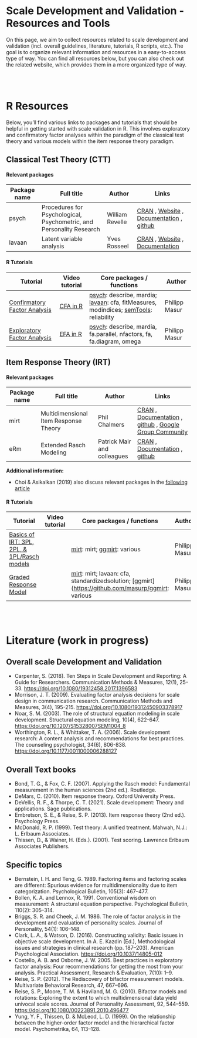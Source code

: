 Scale Development and Validation - Resources and Tools
================

On this page, we aim to collect resources related to scale development
and validation (incl. overall guidelines, literature, tutorials, R
scripts, etc.). The goal is to organize relevant information and
resources in a easy-to-access type of way. You can find all resources
below, but you can also check out the related website, which provides
them in a more organized type of way.

<br><br>

# R Resources

Below, you’ll find various links to packages and tutorials that should
be helpful in getting started with scale validation in R. This involves
exploratory and confirmatory factor analyses within the paradigm of the
classical test theory and various models within the item response theory
paradigm.

## Classical Test Theory (CTT)

#### Relevant packages

| Package name | Full title                                                           | Author          | Links                                                                                                                                                                                                                                       |
|--------------|----------------------------------------------------------------------|-----------------|---------------------------------------------------------------------------------------------------------------------------------------------------------------------------------------------------------------------------------------------|
| psych        | Procedures for Psychological, Psychometric, and Personality Research | William Revelle | [CRAN](https://cran.r-project.org/web/packages/psych/index.html) , [Website](https://personality-project.org/r/psych/) , [Documentation](https://cran.r-project.org/web/packages/psych/psych.pdf) , [github](https://github.com/cran/psych) |
| lavaan       | Latent variable analysis                                             | Yves Rosseel    | [CRAN](https://cran.r-project.org/web/packages/psych/index.html) , [Website](https://lavaan.ugent.be/) , [Documentation](https://cran.r-project.org/web/packages/lavaan/lavaan.pdf)                                                         |

#### R Tutorials

| Tutorial                                                         | Video tutorial                                          | Core packages / functions                                                                                                                                                                                                                    | Author        |
|------------------------------------------------------------------|---------------------------------------------------------|----------------------------------------------------------------------------------------------------------------------------------------------------------------------------------------------------------------------------------------------|---------------|
| [Confirmatory Factor Analysis](tutorials/R_test-theory_1_cfa.md) | [CFA in R](https://www.youtube.com/watch?v=uKlagNgC-GY) | [psych](http://personality-project.org/r/psych/psych-manual.pdf): describe, mardia; [lavaan](https://lavaan.ugent.be/): cfa, fitMeasures, modindices; [semTools](https://cran.r-project.org/web/packages/semTools/semTools.pdf): reliability | Philipp Masur |
| [Exploratory Factor Analysis](tutorials/R_test-theory_2_efa.md)  | [EFA in R](https://youtu.be/AXaBMDA34YM)                | [psych](http://personality-project.org/r/psych/psych-manual.pdf): describe, mardia, fa.parallel, nfactors, fa, fa.diagram, omega                                                                                                             | Philipp Masur |

## Item Response Theory (IRT)

#### Relevant packages

| Package name | Full title                            | Author                      | Links                                                                                                                                                                                                                                                                |
|--------------|---------------------------------------|-----------------------------|----------------------------------------------------------------------------------------------------------------------------------------------------------------------------------------------------------------------------------------------------------------------|
| mirt         | Multidimensional Item Response Theory | Phil Chalmers               | [CRAN](https://cran.r-project.org/web/packages/mirt/index.html) , [Documentation](https://cran.r-project.org/web/packages/mirt/mirt.pdf) , [github](https://github.com/philchalmers/mirt) , [Google Group Community](https://groups.google.com/g/mirt-package?pli=1) |
| eRm          | Extended Rasch Modeling               | Patrick Mair and colleagues | [CRAN](https://cran.r-project.org/package=eRm) , [Documentation](https://cran.r-project.org/web/packages/eRm/eRm.pdf) , [github](https://github.com/cran/eRm)                                                                                                        |

**Additional information:**

-   Choi & Asikalkan (2019) also discuss relevant packages in the
    [following article](https://doi.org/10.1080/15366367.2019.1586404)

#### R Tutorials

| Tutorial                                                                                                                                       | Video tutorial | Core packages / functions                                                                                                                                      | Author        |
|------------------------------------------------------------------------------------------------------------------------------------------------|----------------|----------------------------------------------------------------------------------------------------------------------------------------------------------------|---------------|
| [Basics of IRT: 3PL, 2PL, & 1PL/Rasch models](https://github.com/ccs-amsterdam/r-course-material/blob/master/tutorials/R_test-theory_3_irt.md) |                | [mirt](https://cran.r-project.org/web/packages/mirt/mirt.pdf): mirt; [ggmirt](https://github.com/masurp/ggmirt): various                                       | Philipp Masur |
| [Graded Response Model](https://github.com/ccs-amsterdam/r-course-material/blob/master/tutorials/R_test-theory_3_irt_graded.md)                |                | [mirt](https://cran.r-project.org/web/packages/mirt/mirt.pdf): mirt; lavaan: cfa, standardizedsolution; \[ggmirt\](<https://github.com/masurp/ggmirt>: various | Philipp Masur |

<br><br>

# Literature (work in progress)

## Overall scale Development and Validation

-   Carpenter, S. (2018). Ten Steps in Scale Development and Reporting:
    A Guide for Researchers. Communication Methods & Measures, 12(1),
    25-33. <https://doi.org/10.1080/19312458.2017.1396583>
-   Morrison, J. T. (2009). Evaluating factor analysis decisions for
    scale design in communication research. Communication Methods and
    Measures, 3(4), 195-215. <https://doi.org/10.1080/19312450903378917>
-   Noar, S. M. (2003). The role of structural equation modeling in
    scale development. Structural equation modeling, 10(4), 622-647.
    <https://doi.org/10.1207/S15328007SEM1004_8>
-   Worthington, R. L., & Whittaker, T. A. (2006). Scale development
    research: A content analysis and recommendations for best practices.
    The counseling psychologist, 34(6), 806-838.
    <https://doi.org/10.1177/0011000006288127>

## Overall Text books

-   Bond, T. G., & Fox, C. F. (2007). Applying the Rasch model:
    Fundamental measurement in the human sciences (2nd ed.). Routledge.
-   DeMars, C. (2010). Item response theory. Oxford University Press.
-   DeVellis, R. F., & Thorpe, C. T. (2021). Scale development: Theory
    and applications. Sage publications.
-   Embretson, S. E., & Reise, S. P. (2013). Item response theory (2nd
    ed.). Psychology Press.
-   McDonald, R. P. (1999). Test theory: A unified treatment. Mahwah,
    N.J.: L. Erlbaum Associates.
-   Thissen, D., & Wainer, H. (Eds.). (2001). Test scoring. Lawrence
    Erlbaum Associates Publishers.

## Specific topics

-   Bernstein, I. H. and Teng, G. 1989. Factoring items and factoring
    scales are different: Spurious evidence for multidimensionality due
    to item categorization. Psychological Bulletin, 105(3): 467–477.  
-   Bollen, K. A. and Lennox, R. 1991. Conventional wisdom on
    measurement: A structural equation perspective. Psychological
    Bulletin, 110(2): 305–314.
-   Briggs, S. R. and Cheek, J. M. 1986. The role of factor analysis in
    the development and evaluation of personality scales. Journal of
    Personality, 54(1): 106–148.
-   Clark, L. A., & Watson, D. (2016). Constructing validity: Basic
    issues in objective scale development. In A. E. Kazdin (Ed.),
    Methodological issues and strategies in clinical research
    (pp. 187–203). American Psychological Association.
    <https://doi.org/10.1037/14805-012>
-   Costello, A. B. and Osborne, J. W. 2005. Best practices in
    exploratory factor analysis: Four recommendations for getting the
    most from your analysis. Practical Assessment, Research &
    Evaluation, 7(10): 1–9.
-   Reise, S. P. (2012). The Rediscovery of bifactor measurement models.
    Multivariate Behavioral Research, 47, 667–696.
-   Reise, S. P., Moore, T. M. & Haviland, M. G. (2010). Bifactor models
    and rotations: Exploring the extent to which multidimensional data
    yield univocal scale scores. Journal of Personality Assessment, 92,
    544–559. <https://doi.org/10.1080/00223891.2010.496477>
-   Yung, Y. F., Thissen, D. & McLeod, L. D. (1999). On the relationship
    between the higher-order factor model and the hierarchical factor
    model. Psychometrika, 64, 113–128.
